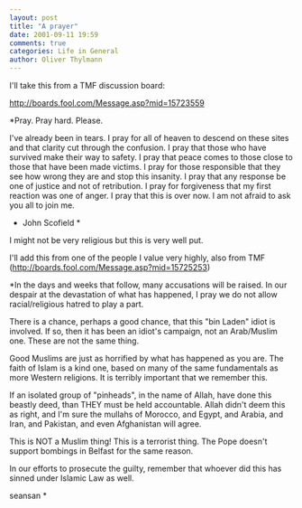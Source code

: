 ```yaml
---
layout: post
title: "A prayer"
date: 2001-09-11 19:59
comments: true
categories: Life in General
author: Oliver Thylmann
---
```



I'll take this from a TMF discussion board:

http://boards.fool.com/Message.asp?mid=15723559

*Pray. Pray hard. Please.

I've already been in tears. I pray for all of heaven to descend on these sites and that clarity cut through the confusion. I pray that those who have survived make their way to safety. I pray that peace comes to those close to those that have been made victims. I pray for those responsible that they see how wrong they are and stop this insanity. I pray that any response be one of justice and not of retribution. I pray for forgiveness that my first reaction was one of anger. I pray that this is over now. I am not afraid to ask you all to join me.

- John Scofield *

I might not be very religious but this is very well put.

I'll add this from one of the people I value very highly, also from TMF (http://boards.fool.com/Message.asp?mid=15725253)

*In the days and weeks that follow, many accusations will be raised. In our despair at the devastation of what has happened, I pray we do not allow racial/religious hatred to play a part.

There is a chance, perhaps a good chance, that this &quot;bin Laden&quot; idiot is involved. If so, then it has been an idiot's campaign, not an Arab/Muslim one. These are not the same thing.

Good Muslims are just as horrified by what has happened as you are. The faith of Islam is a kind one, based on many of the same fundamentals as more Western religions. It is terribly important that we remember this.

If an isolated group of &quot;pinheads&quot;, in the name of Allah, have done this beastly deed, than THEY must be held accountable. Allah didn't deem this as right, and I'm sure the mullahs of Morocco, and Egypt, and Arabia, and Iran, and Pakistan, and even Afghanistan will agree. 

This is NOT a Muslim thing! This is a terrorist thing. The Pope doesn't support bombings in Belfast for the same reason.

In our efforts to prosecute the guilty, remember that whoever did this has sinned under Islamic Law as well.


seansan *


